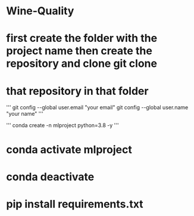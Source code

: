 # Wine-Quality
# first create the folder with the project name then create the repository and clone git clone
# that repository in that folder 

'''
git config --global user.email "your email"
git config --global user.name  "your name"
'''


'''
conda create -n mlproject python=3.8 -y
'''

# conda activate mlproject
# conda deactivate

# pip install requirements.txt
